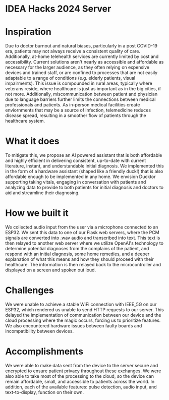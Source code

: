 # IDEA Hacks 2024 Server
# Inspiration

Due to doctor burnout and natural biases, particularly in a post COVID-19 era, patients may not always receive a consistent quality of care. Additionally, at-home telehealth services are currently limited by cost and accessibility. Current solutions aren't nearly as accessible and affordable as necessary for the larger audience, as they often relying on expensive devices and trained staff, or are confined to processes that are not easily adaptable to a range of conditions (e.g. elderly patients, visual impairments). This issue is compounded in rural areas, typically where veterans reside, where healthcare is just as important as in the big cities, if not more. Additionally, miscommunication between patient and physician due to language barriers further limits the connections between medical professionals and patients. As in-person medical facilities create enviornments that may be a source of infection, telemedicine reduces disease spread, resulting in a smoother flow of patients through the healthcare system.

# What it does

To mitigate this, we propose an AI powered assistant that is both affordable and highly efficient in delivering consistent, up-to-date with current literature, instant, and understandable initial diagnosis. We implemented this in the form of a hardware assistant (shaped like a friendly duck!) that is also affordable enough to be implemented in any home. We envision Ducktor supporting taking vitals, engaging in conversation with patients and analyzing data to provide to both patients for initial diagnosis and doctors to aid and streamline their diagnosing.

# How we built it

We collected audio input from the user via a microphone connected to an ESP32. We sent this data to one of our Flask web servers, where the PCM signals are converted into .wav audio and transcribed into text. This text is then relayed to another web server where we utilize OpenAI's technology to determine potential diagnoses from the complains of the patient, and respond with an initial diagnosis, some home remedies, and a deeper explanation of what this means and how they should proceed with their healthcare. The information is then relayed back to the microcontroller and displayed on a screen and spoken out loud.

# Challenges

We were unable to achieve a stable WiFi connection with IEEE_5G on our ESP32, which rendered us unable to send HTTP requests to our server. This delayed the implementation of communication between our device and the cloud processing where the magic occurs, forcing us to prioritize features. We also encountered hardware issues between faulty boards and incompatibility between devices.

# Accomplishments

We were able to make data sent from the device to the server secure and encrypted to ensure patient privacy throughout these exchanges. We were also able to take most of the processing to the cloud, so the device can remain affordable, small, and accessible to patients across the world. In addition, each of the available features: pulse detection, audio input, and text-to-display, function on their own. 
